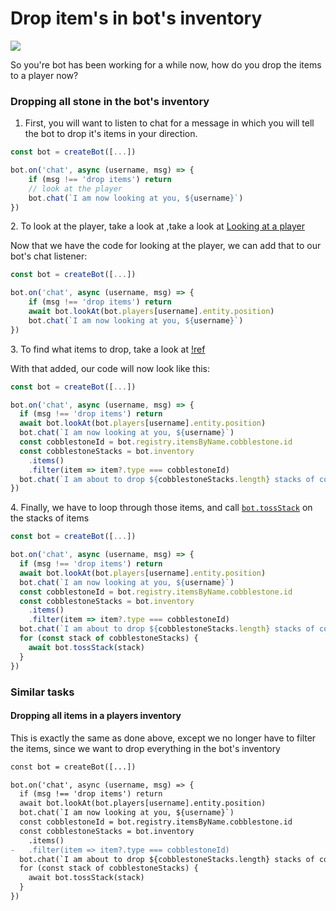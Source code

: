 # Drop item's in bot's inventory

![](https://i.imgur.com/RVAfS7X.png)



So you're bot has been working for a while now, how do you drop the items to a player now?

### Dropping all stone in the bot's inventory

1. First, you will want to listen to chat for a message in which you will tell the bot to drop it's items in your direction.

```javascript #3
const bot = createBot([...])

bot.on('chat', async (username, msg) => {
    if (msg !== 'drop items') return
    // look at the player
    bot.chat(`I am now looking at you, ${username}`)
})
```

2\. To look at the player, take a look at ,take a look at [Looking at a player](/common-tasks/looking-at-a-player.md)&#x20;

&#x20;    Now that we have the code for looking at the player, we can add that to our bot's chat listener:

```javascript #5
const bot = createBot([...])

bot.on('chat', async (username, msg) => {
    if (msg !== 'drop items') return
    await bot.lookAt(bot.players[username].entity.position)
    bot.chat(`I am now looking at you, ${username}`)
})
```



3\. To find what items to drop, take a look at [!ref](simple-inventory-interaction.md)

With that added, our code will now look like this:

```javascript #7-11
const bot = createBot([...])

bot.on('chat', async (username, msg) => {
  if (msg !== 'drop items') return
  await bot.lookAt(bot.players[username].entity.position)
  bot.chat(`I am now looking at you, ${username}`)
  const cobblestoneId = bot.registry.itemsByName.cobblestone.id
  const cobblestoneStacks = bot.inventory
    .items()
    .filter(item => item?.type === cobblestoneId)
  bot.chat(`I am about to drop ${cobblestoneStacks.length} stacks of cobblestone`)
})
```

4\. Finally, we have to loop through those items, and call [`bot.tossStack`](https://github.com/PrismarineJS/mineflayer/blob/master/docs/api.md#bottossstackitem) on the stacks of items

```javascript #12-14
const bot = createBot([...])

bot.on('chat', async (username, msg) => {
  if (msg !== 'drop items') return
  await bot.lookAt(bot.players[username].entity.position)
  bot.chat(`I am now looking at you, ${username}`)
  const cobblestoneId = bot.registry.itemsByName.cobblestone.id
  const cobblestoneStacks = bot.inventory
    .items()
    .filter(item => item?.type === cobblestoneId)
  bot.chat(`I am about to drop ${cobblestoneStacks.length} stacks of cobblestone`)
  for (const stack of cobblestoneStacks) {
    await bot.tossStack(stack)
  }
})
```

### Similar tasks

#### Dropping all items in a players inventory

This is exactly the same as done above, except we no longer have to filter the items, since we want to drop everything in the bot's inventory

```diff #10
const bot = createBot([...])

bot.on('chat', async (username, msg) => {
  if (msg !== 'drop items') return
  await bot.lookAt(bot.players[username].entity.position)
  bot.chat(`I am now looking at you, ${username}`)
  const cobblestoneId = bot.registry.itemsByName.cobblestone.id
  const cobblestoneStacks = bot.inventory
    .items()
-   .filter(item => item?.type === cobblestoneId)
  bot.chat(`I am about to drop ${cobblestoneStacks.length} stacks of cobblestone`)
  for (const stack of cobblestoneStacks) {
    await bot.tossStack(stack)
  }
})
```

